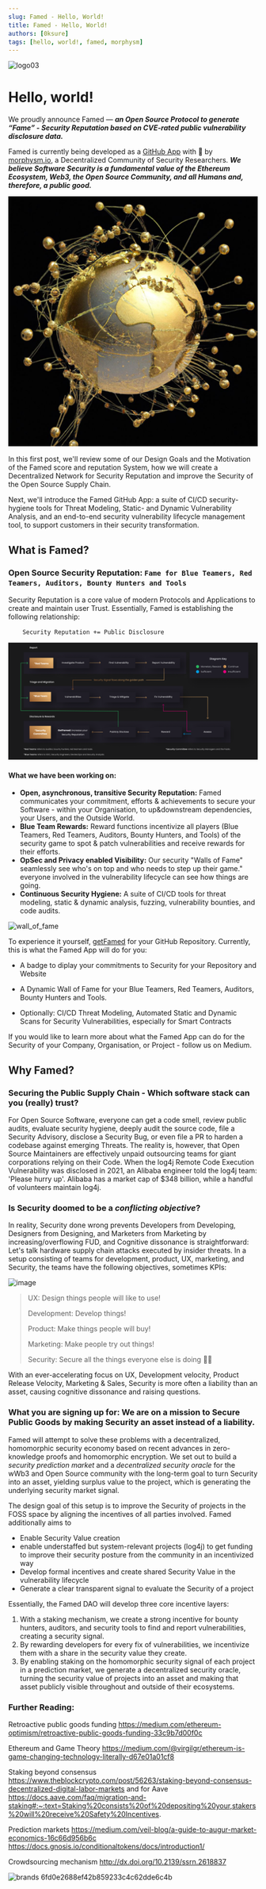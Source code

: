 ```yaml
---
slug: Famed - Hello, World! 
title: Famed - Hello, World! 
authors: [0ksure]
tags: [hello, world!, famed, morphysm]
---
```

![logo03](https://user-images.githubusercontent.com/110388591/189366931-a9be8ba5-48c8-4445-8078-e040eecd1764.svg)


# Hello, world! 

We proudly announce Famed — ***an Open Source Protocol to generate “Fame” - Security Reputation based on CVE-rated public vulnerability disclosure data.***

Famed is currently being developed as a [GitHub App](https://github.com/marketplace/getfamed) with 💜 by [morphysm.io](https://www.morphysm.io/), a Decentralized Community of Security Researchers. ***We believe Software Security is a fundamental value of the Ethereum Ecosystem, Web3, the Open Source Community, and all Humans and, therefore, a public good.***

![image](./globe.png)


In this first post, we'll review some of our Design Goals and the Motivation of the Famed score and reputation System, how we will create a Decentralized Network for Security Reputation and improve the Security of the Open Source Supply Chain. 

Next, we'll introduce the Famed GitHub App: a suite of CI/CD security-hygiene tools for Threat Modeling, Static- and Dynamic Vulnerability Analysis, and an end-to-end security vulnerability lifecycle management tool, to support customers in their security transformation.

## What is Famed? 

###  Open Source Security Reputation: `Fame for Blue Teamers, Red Teamers, Auditors, Bounty Hunters and Tools`

Security Reputation is a core value of modern Protocols and Applications to create and maintain user Trust. Essentially, Famed is establishing the following relationship:

        Security Reputation += Public Disclosure
![image](./flow.png)


#### What we have been working on:


- **Open, asynchronous, transitive Security Reputation:** Famed communicates your commitment, efforts & achievements to secure your Software - within your Organisation, to up&downstream dependencies, your Users, and the Outside World.
- **Blue Team Rewards:** Reward functions incentivize all players (Blue Teamers, Red Teamers, Auditors, Bounty Hunters, and Tools) of the security game to spot & patch vulnerabilities and receive rewards for their efforts.
- **OpSec and Privacy enabled Visibility:** Our security "Walls of Fame" seamlessly see who's on top and who needs to step up their game." everyone involved in the vulnerability lifecycle can see how things are going.
- **Continuous Security Hygiene:** A suite of CI/CD tools for threat modeling, static & dynamic analysis, fuzzing, vulnerability bounties, and code audits. 

![wall_of_fame](https://user-images.githubusercontent.com/61067943/190688424-62888b62-c5d5-4b04-9109-1b5b1f2a2023.png)


To experience it yourself, [getFamed](https://github.com/marketplace/getfamed) for your GitHub Repository. Currently, this is what the Famed App will do for you: 

- A badge to diplay your commitments to Security for your Repository and Website

- A Dynamic Wall of Fame for your Blue Teamers, Red Teamers, Auditors, Bounty Hunters and Tools.

- Optionally: CI/CD Threat Modeling, Automated Static and Dynamic Scans for Security Vulnerabilities, especially for Smart Contracts  


If you would like to learn more about what the Famed App can do for the Security of your Company, Organisation, or Project - follow us on Medium. 

## Why Famed? 
### Securing the Public Supply Chain - Which software stack can you (really) trust?

For Open Source Software, everyone can get a code smell, review public audits, evaluate security hygiene, deeply audit the source code, file a Security Advisory, disclose a Security Bug, or even file a PR to harden a codebase against emerging Threats. 
The reality is, however, that Open Source Maintainers are effectively unpaid outsourcing teams for giant corporations relying on their Code. When the log4j Remote Code Execution Vulnerability was disclosed in 2021, an Alibaba engineer told the log4j team: 'Please hurry up'. Alibaba has a market cap of $348 billion, while a handful of volunteers maintain log4j. 


### Is Security doomed to be a *conflicting objective*? 


In reality, Security done wrong prevents Developers from Developing, Designers from Designing, and Marketers from Marketing by increasing/overflowing FUD, and Cognitive dissonance is straightforward: Let's talk hardware supply chain attacks executed by insider threats. 
In a setup consisting of teams for development, product, UX, marketing, and Security, the teams have the following objectives, sometimes KPIs:

![image](https://user-images.githubusercontent.com/61067943/190602565-b876197c-db54-40b6-99e7-a0d1054f332f.png)


> 
> UX: Design things people will like to use!
> 
> Development: Develop things!
> 
> Product: Make things people will buy!
> 
> Marketing: Make people try out things!
> 
> Security: Secure all the things everyone else is doing 🤷‍♂️
> 

With an ever-accelerating focus on UX, Development velocity, Product Release Velocity, Marketing & Sales, Security is more often a liability than an asset, causing cognitive dissonance and raising questions. 


### What you are signing up for: We are on a mission to Secure Public Goods by making Security an asset instead of a liability. 

Famed will attempt to solve these problems with a decentralized, homomorphic security economy based on recent advances in zero-knowledge proofs and homomorphic encryption. We set out to build a *security prediction market* and a *decentralized security oracle* for the wWb3 and Open Source community with the long-term goal to turn Security into an asset, yielding surplus value to the project, which is generating the underlying security market signal.  

The design goal of this setup is to improve the Security of projects in the FOSS space by aligning the incentives of all parties involved. Famed additionally aims to
- Enable Security Value creation 
- enable understaffed but system-relevant projects (log4j) to get funding to improve their security posture from the community in an incentivized way
- Develop formal incentives and create shared Security Value in the vulnerability lifecycle 
- Generate a clear transparent signal to evaluate the Security of a project 

Essentially, the Famed DAO will develop three core incentive layers: 

1. With a staking mechanism, we create a strong incentive for bounty hunters, auditors, and security tools to find and report vulnerabilities, creating a security signal. 
2. By rewarding developers for every fix of vulnerabilities, we incentivize them with a share in the security value they create.
3. By enabling staking on the homomorphic security signal of each project in a prediction market, we generate a decentralized security oracle, turning the security value of projects into an asset and making that asset publicly visible throughout and outside of their ecosystems. 


### Further Reading:

Retroactive public goods funding https://medium.com/ethereum-optimism/retroactive-public-goods-funding-33c9b7d00f0c

Ethereum and Game Theory https://medium.com/@virgilgr/ethereum-is-game-changing-technology-literally-d67e01a01cf8

Staking beyond consensus https://www.theblockcrypto.com/post/56263/staking-beyond-consensus-decentralized-digital-labor-markets
and for Aave https://docs.aave.com/faq/migration-and-staking#:~:text=Staking%20consists%20of%20depositing%20your,stakers%20will%20receive%20Safety%20Incentives.

Prediction markets https://medium.com/veil-blog/a-guide-to-augur-market-economics-16c66d956b6c https://docs.gnosis.io/conditionaltokens/docs/introduction1/

Crowdsourcing mechanism http://dx.doi.org/10.2139/ssrn.2618837

[comment]: <### Acknowledgements: #ToDo - add advisors and Thanks>

![brands 6fd0e2688ef42b859233c4c62dde6c4b](https://user-images.githubusercontent.com/110388591/189356342-2f148cb2-3208-4184-b35f-830ce7305d4e.svg)




